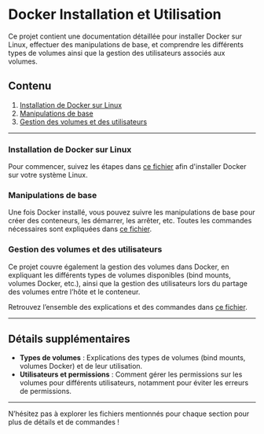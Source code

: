 # Docker Installation et Utilisation

Ce projet contient une documentation détaillée pour installer Docker sur Linux, effectuer des manipulations de base, et comprendre les différents types de volumes ainsi que la gestion des utilisateurs associés aux volumes.

## Contenu

1. [Installation de Docker sur Linux](#https://github.com/Shanks69000/Docker-Doc/blob/main/Docker-Install-Test.md)
2. [Manipulations de base](#Docker-Manipuler.md)
3. [Gestion des volumes et des utilisateurs](#Docker-Volumes.md)

---

### Installation de Docker sur Linux

Pour commencer, suivez les étapes dans [ce fichier](./Docker-Install-Test.md) afin d'installer Docker sur votre système Linux.

### Manipulations de base

Une fois Docker installé, vous pouvez suivre les manipulations de base pour créer des conteneurs, les démarrer, les arrêter, etc. Toutes les commandes nécessaires sont expliquées dans [ce fichier](./Docker-Manipuler.md).

### Gestion des volumes et des utilisateurs

Ce projet couvre également la gestion des volumes dans Docker, en expliquant les différents types de volumes disponibles (bind mounts, volumes Docker, etc.), ainsi que la gestion des utilisateurs lors du partage des volumes entre l’hôte et le conteneur.

Retrouvez l’ensemble des explications et des commandes dans [ce fichier](./Docker-Volumes.md).

---

## Détails supplémentaires

- **Types de volumes** : Explications des types de volumes (bind mounts, volumes Docker) et de leur utilisation.
- **Utilisateurs et permissions** : Comment gérer les permissions sur les volumes pour différents utilisateurs, notamment pour éviter les erreurs de permissions.

---

N’hésitez pas à explorer les fichiers mentionnés pour chaque section pour plus de détails et de commandes !
